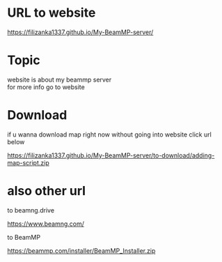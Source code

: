 # URL to website 
https://filizanka1337.github.io/My-BeamMP-server/

# Topic 

website is about my beammp server  
for more info go to website 

# Download 
if u wanna download map right now without going into website click url below

https://filizanka1337.github.io/My-BeamMP-server/to-download/adding-map-script.zip

# also other url 

to beamng.drive

https://www.beamng.com/

to BeamMP

https://beammp.com/installer/BeamMP_Installer.zip
